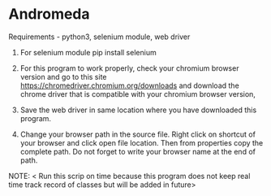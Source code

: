 # Andromeda
Requirements - python3, selenium module, web driver

1. For selenium module
    pip install selenium

2. For this program to work properly, check your chromium browser version and go to this site https://chromedriver.chromium.org/downloads and download the chrome 
    driver that is compatible with your chromium browser version,

3. Save the web driver in same location where you have downloaded this program.

4. Change your browser path in the source file. Right click on shortcut of your browser and click open file location. Then from properties copy the complete path. Do not 
    forget to write your browser name at the end of path.
    
    
NOTE: < Run this scrip on time because this program does not keep real time track record of classes but will be added in future>
